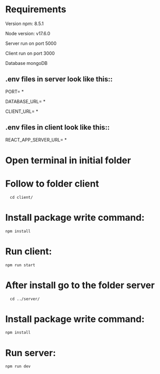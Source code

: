 # Requirements

Version npm: 8.5.1

Node version: v17.6.0

Server run on port 5000

Client run on port 3000

Database mongoDB

## .env files in server look like this::

PORT= \*

DATABASE_URL= \*

CLIENT_URL= \*

## .env files in client look like this::

REACT_APP_SERVER_URL= \*

# Open terminal in initial folder

# Follow to folder client

```
  cd client/
```

# Install package write command:

```
npm install
```

# Run client:

```
npm run start
```

# After install go to the folder server

```
  cd ../server/
```

# Install package write command:

```
npm install
```

# Run server:

```
npm run dev
```

